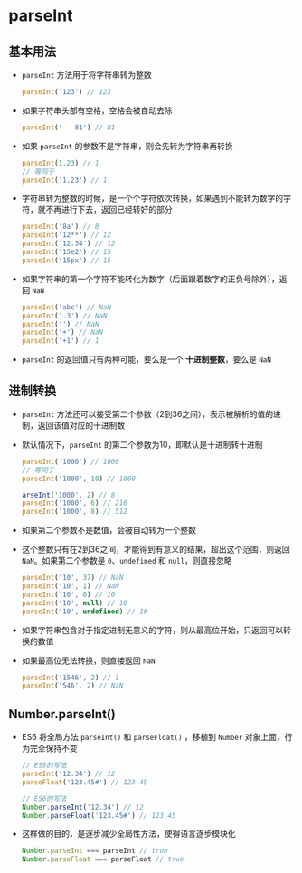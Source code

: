 # parseInt

## 基本用法

+ `parseInt` 方法用于将字符串转为整数

    ```js
    parseInt('123') // 123
    ```

+ 如果字符串头部有空格，空格会被自动去除

    ```js
    parseInt('   81') // 81
    ```

+ 如果 `parseInt` 的参数不是字符串，则会先转为字符串再转换

    ```js
    parseInt(1.23) // 1
    // 等同于
    parseInt('1.23') // 1
    ```

+ 字符串转为整数的时候，是一个个字符依次转换，如果遇到不能转为数字的字符，就不再进行下去，返回已经转好的部分

    ```js
    parseInt('8a') // 8
    parseInt('12**') // 12
    parseInt('12.34') // 12
    parseInt('15e2') // 15
    parseInt('15px') // 15
    ```

+ 如果字符串的第一个字符不能转化为数字（后面跟着数字的正负号除外），返回 `NaN`

    ```js
    parseInt('abc') // NaN
    parseInt('.3') // NaN
    parseInt('') // NaN
    parseInt('+') // NaN
    parseInt('+1') // 1
    ```

+ `parseInt` 的返回值只有两种可能，要么是一个 **十进制整数**，要么是 `NaN`

## 进制转换

+ `parseInt` 方法还可以接受第二个参数（2到36之间），表示被解析的值的进制，返回该值对应的十进制数

+ 默认情况下，`parseInt` 的第二个参数为10，即默认是十进制转十进制

    ```js
    parseInt('1000') // 1000
    // 等同于
    parseInt('1000', 10) // 1000
    ```

    ```js
    arseInt('1000', 2) // 8
    parseInt('1000', 6) // 216
    parseInt('1000', 8) // 512
    ```

+ 如果第二个参数不是数值，会被自动转为一个整数

+ 这个整数只有在2到36之间，才能得到有意义的结果，超出这个范围，则返回 `NaN`。如果第二个参数是 `0`、`undefined` 和 `null`，则直接忽略

    ```js
    parseInt('10', 37) // NaN
    parseInt('10', 1) // NaN
    parseInt('10', 0) // 10
    parseInt('10', null) // 10
    parseInt('10', undefined) // 10
    ```

+ 如果字符串包含对于指定进制无意义的字符，则从最高位开始，只返回可以转换的数值

+ 如果最高位无法转换，则直接返回 `NaN`

    ```js
    parseInt('1546', 2) // 1
    parseInt('546', 2) // NaN
    ```

## Number.parseInt()

+ ES6 将全局方法 `parseInt()` 和 `parseFloat()` ，移植到 `Number` 对象上面，行为完全保持不变

    ```js
    // ES5的写法
    parseInt('12.34') // 12
    parseFloat('123.45#') // 123.45

    // ES6的写法
    Number.parseInt('12.34') // 12
    Number.parseFloat('123.45#') // 123.45
    ```

+ 这样做的目的，是逐步减少全局性方法，使得语言逐步模块化

    ```js
    Number.parseInt === parseInt // true
    Number.parseFloat === parseFloat // true
    ```
